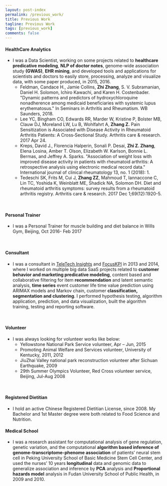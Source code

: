 ```yaml
---
layout: post-index
permalink: /previous_work/
title: Previous Work
tagline: Previous Work
tags: [previous_work]
comments: false
---
```




#### HealthCare Analytics
- I was a Data Scientist, working on some projects related to <b>healthcare predicative modeling</b>, <b>NLP of doctor notes</b>, genome-wide association study <b>(GWAS)</b>, <b>EHR mining</b>, and developed tools and applications for scientists and doctors to easily store, processing, analyze and visualize data, with some paper produced, in 2015, 2016. 
   * Feldman, Candace H., Jamie Collins, <b>Zhi Zhang</b>, S. V. Subramanian, Daniel H. Solomon, Ichiro Kawachi, and Karen H. Costenbader. "Dynamic patterns and predictors of hydroxychloroquine nonadherence among medicaid beneficiaries with systemic lupus erythematosus." In Seminars in Arthritis and Rheumatism. WB Saunders, 2018. 
   * Lee YC, Bingham CO, Edwards RR, Marder W, Kristine P, Bolster MB, Clauw DJ, Moreland LW, Lu B, Wohlfahrt A, <b>Zhang Z.</b> Pain Sensitization is Associated with Disease Activity in Rheumatoid Arthritis Patients: A Cross‐Sectional Study. Arthritis care & research. 2017 Apr 24.
   * Kreps, David J., Florencia Halperin, Sonali P. Desai, <b>Zhi Z. Zhang</b>, Elena Losina, Amber T. Olson, Elizabeth W. Karlson, Bonnie L. Bermas, and Jeffrey A. Sparks. "Association of weight loss with improved disease activity in patients with rheumatoid arthritis: A retrospective analysis using electronic medical record data." International journal of clinical rheumatology 13, no. 1 (2018): 1.
   * Tedeschi SK, Frits M, Cui J, <b>Zhang ZZ</b>, Mahmoud T, Iannaccone C, Lin TC, Yoshida K, Weinblatt ME, Shadick NA, Solomon DH. Diet and rheumatoid arthritis symptoms: survey results from a rheumatoid arthritis registry. Arthritis care & research. 2017 Dec 1;69(12):1920-5.
<br /> 

#### Personal Trainer
- I was a Personal Trainer for muscle building and diet balance in Wills Gym, Beijing, Oct 2016- Feb 2017
<br /> 


#### Consultant
- I was a consultant in <a href="https://www.linkedin.com/company/iknowtion/" target="_blank">TeleTech Insights</a> and <a href="https://www.linkedin.com/company/focuskpi-inc-/" target="_blank">FocusKPI</a> in 2013 and 2014, where I worked on multiple big data SaaS projects related to <b>customer behavior and marketing predicative modeling</b>, 
content based and collaborative filtering for item <b>recommendation</b> and latent semantic analysis, <b>time series</b> event customer life time value prediction using ARIMAX models and Markov chain, customer <b>classification, segmentation and clustering</b>. I performed hypothesis testing, algorithm application, prediction, 
and data visualization, built the algorithm training, testing and reporting software.  
<br /> 


#### Volunteer
- I was always looking for volunteer works like below: 
   * Yellowstone National Park Service volunteer, Apr – Jun, 2015
   * Promoting Animal Welfare and Services volunteer, University of Kentucky, 2011, 2012
   * JiuZhai Valley national park reconstruction volunteer after Sichuan Earthquake, 2009
   * 29th Summer Olympics Volunteer, Red Cross volunteer service, Beijing, Jul-Aug 2008
<br /> 

#### Registered Dietitian 
- I hold an active Chinese Registered Dietitian License, since 2008. My Bachelor and 1st Master degree were both related to Food Science and Nutrition. 

#### Medical School
- I was a research assistant for computational analysis of gene regulation, genetic variation, and the computational <b>algorithm based inference of genome-transcriptome-phenome association</b> of patients’ neural stem cell in Peking University School of Basic Medicine Stem Cell Center, and used the nurses’ 10 years <b>longitudinal</b> data and genomic data to generalize association and inference by <b>PCA</b> analysis and <b>Proportional hazards model</b> analysis 
in Fudan University School of Public Health, in 2009 and 2010.
